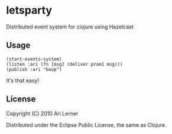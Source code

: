 # letsparty

Distributed event system for clojure using Hazelcast

## Usage
    
    (start-events-system)
    (listen :ari (fn [msg] (deliver prom1 msg)))
    (publish :ari "boop")

It's that easy!

## License

Copyright (C) 2010 Ari Lerner

Distributed under the Eclipse Public License, the same as Clojure.
